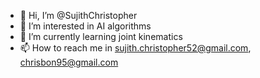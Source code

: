 - 👋 Hi, I’m @SujithChristopher
- 👀 I’m interested in AI algorithms
- 🌱 I’m currently learning joint kinematics
- 📫 How to reach me in sujith.christopher52@gmail.com, chrisbon95@gmail.com

<!---
SujithChristopher/SujithChristopher is a ✨ special ✨ repository because its `README.md` (this file) appears on your GitHub profile.
You can click the Preview link to take a look at your changes.
--->
